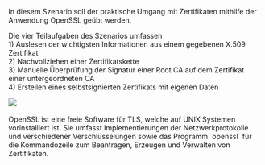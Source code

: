 In diesem Szenario soll der praktische Umgang mit Zertifikaten mithilfe der Anwendung OpenSSL geübt werden. <br>
<p>
Die vier Teilaufgaben des Szenarios umfassen<br>
1) Auslesen der wichtigsten Informationen aus einem gegebenen X.509 Zertifikat<br>
2) Nachvollziehen einer Zertifikatskette<br>
3) Manuelle Überprüfung der Signatur einer Root CA auf dem Zertifikat einer untergeordneten CA<br>
4) Erstellen eines selbstsignierten Zertifikats mit eigenen Daten<br>
</p>
<img src="https://gitlab.itsec.ur.de/itsec/uebung/killercoda-scenarios/-/raw/main/certificates/assets/openssl-logo.svg">
<br><br>
OpenSSL ist eine freie Software für TLS, welche auf UNIX Systemen vorinstalliert ist. Sie umfasst Implementierungen der Netzwerkprotokolle und verschiedener Verschlüsselungen sowie das Programm `openssl` für die Kommandozeile zum Beantragen, Erzeugen und Verwalten von Zertifikaten.
